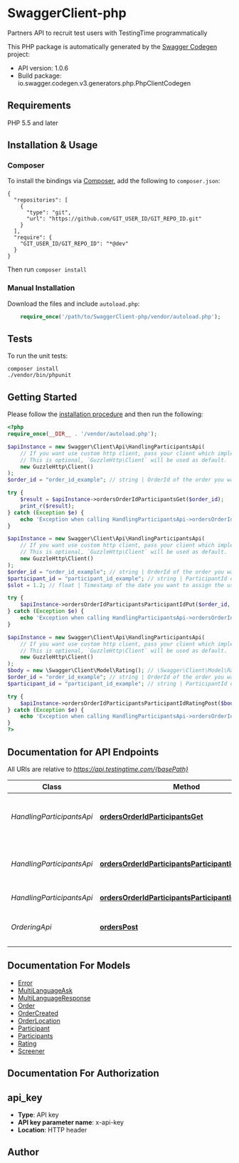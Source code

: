 # SwaggerClient-php
Partners API to recruit test users with TestingTime programmatically

This PHP package is automatically generated by the [Swagger Codegen](https://github.com/swagger-api/swagger-codegen) project:

- API version: 1.0.6
- Build package: io.swagger.codegen.v3.generators.php.PhpClientCodegen

## Requirements

PHP 5.5 and later

## Installation & Usage
### Composer

To install the bindings via [Composer](http://getcomposer.org/), add the following to `composer.json`:

```
{
  "repositories": [
    {
      "type": "git",
      "url": "https://github.com/GIT_USER_ID/GIT_REPO_ID.git"
    }
  ],
  "require": {
    "GIT_USER_ID/GIT_REPO_ID": "*@dev"
  }
}
```

Then run `composer install`

### Manual Installation

Download the files and include `autoload.php`:

```php
    require_once('/path/to/SwaggerClient-php/vendor/autoload.php');
```

## Tests

To run the unit tests:

```
composer install
./vendor/bin/phpunit
```

## Getting Started

Please follow the [installation procedure](#installation--usage) and then run the following:

```php
<?php
require_once(__DIR__ . '/vendor/autoload.php');

$apiInstance = new Swagger\Client\Api\HandlingParticipantsApi(
    // If you want use custom http client, pass your client which implements `GuzzleHttp\ClientInterface`.
    // This is optional, `GuzzleHttp\Client` will be used as default.
    new GuzzleHttp\Client()
);
$order_id = "order_id_example"; // string | OrderId of the order you want to read the participants from.

try {
    $result = $apiInstance->ordersOrderIdParticipantsGet($order_id);
    print_r($result);
} catch (Exception $e) {
    echo 'Exception when calling HandlingParticipantsApi->ordersOrderIdParticipantsGet: ', $e->getMessage(), PHP_EOL;
}

$apiInstance = new Swagger\Client\Api\HandlingParticipantsApi(
    // If you want use custom http client, pass your client which implements `GuzzleHttp\ClientInterface`.
    // This is optional, `GuzzleHttp\Client` will be used as default.
    new GuzzleHttp\Client()
);
$order_id = "order_id_example"; // string | OrderId of the order you want to assign a participant to.
$participant_id = "participant_id_example"; // string | ParticipantId of the user you want to assign.
$slot = 1.2; // float | Timestamp of the date you want to assign the user to.

try {
    $apiInstance->ordersOrderIdParticipantsParticipantIdPut($order_id, $participant_id, $slot);
} catch (Exception $e) {
    echo 'Exception when calling HandlingParticipantsApi->ordersOrderIdParticipantsParticipantIdPut: ', $e->getMessage(), PHP_EOL;
}

$apiInstance = new Swagger\Client\Api\HandlingParticipantsApi(
    // If you want use custom http client, pass your client which implements `GuzzleHttp\ClientInterface`.
    // This is optional, `GuzzleHttp\Client` will be used as default.
    new GuzzleHttp\Client()
);
$body = new \Swagger\Client\Model\Rating(); // \Swagger\Client\Model\Rating | Rating that should be added
$order_id = "order_id_example"; // string | OrderId of the order you want to rate a participant.
$participant_id = "participant_id_example"; // string | ParticipantId of the user you want to rate

try {
    $apiInstance->ordersOrderIdParticipantsParticipantIdRatingPost($body, $order_id, $participant_id);
} catch (Exception $e) {
    echo 'Exception when calling HandlingParticipantsApi->ordersOrderIdParticipantsParticipantIdRatingPost: ', $e->getMessage(), PHP_EOL;
}
?>
```

## Documentation for API Endpoints

All URIs are relative to *https://api.testingtime.com/{basePath}*

Class | Method | HTTP request | Description
------------ | ------------- | ------------- | -------------
*HandlingParticipantsApi* | [**ordersOrderIdParticipantsGet**](docs/Api/HandlingParticipantsApi.md#ordersorderidparticipantsget) | **GET** /orders/{orderId}/participants | Read all available &amp; matching participants of an order.
*HandlingParticipantsApi* | [**ordersOrderIdParticipantsParticipantIdPut**](docs/Api/HandlingParticipantsApi.md#ordersorderidparticipantsparticipantidput) | **PUT** /orders/{orderId}/participants/{participantId} | Assign and confirm a specific participant to a slot
*HandlingParticipantsApi* | [**ordersOrderIdParticipantsParticipantIdRatingPost**](docs/Api/HandlingParticipantsApi.md#ordersorderidparticipantsparticipantidratingpost) | **POST** /orders/{orderId}/participants/{participantId}/rating | Rate a participant
*OrderingApi* | [**ordersPost**](docs/Api/OrderingApi.md#orderspost) | **POST** /orders | Create a new order to recruit test users.

## Documentation For Models

 - [Error](docs/Model/Error.md)
 - [MultiLanguageAsk](docs/Model/MultiLanguageAsk.md)
 - [MultiLanguageResponse](docs/Model/MultiLanguageResponse.md)
 - [Order](docs/Model/Order.md)
 - [OrderCreated](docs/Model/OrderCreated.md)
 - [OrderLocation](docs/Model/OrderLocation.md)
 - [Participant](docs/Model/Participant.md)
 - [Participants](docs/Model/Participants.md)
 - [Rating](docs/Model/Rating.md)
 - [Screener](docs/Model/Screener.md)

## Documentation For Authorization


## api_key

- **Type**: API key
- **API key parameter name**: x-api-key
- **Location**: HTTP header


## Author



